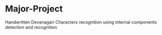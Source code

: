 # Major-Project
Handwritten  Devanagari  Characters  recognition using  internal components  detection and  recognition
